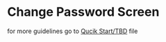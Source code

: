 # Change Password Screen

for more guidelines go to [Qucik Start/TBD](/docs/quickstart/quick_tbd) file
